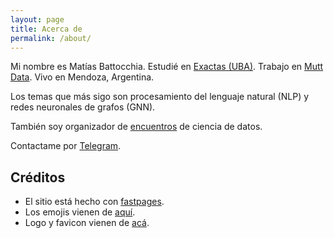 ```yaml
---
layout: page
title: Acerca de
permalink: /about/
---
```


Mi nombre es Matías Battocchia. Estudié en [Exactas (UBA)](https://exactas.uba.ar). Trabajo en [Mutt Data](https://muttdata.ai). Vivo en Mendoza, Argentina.

Los temas que más sigo son procesamiento del lenguaje natural (NLP) y redes neuronales de grafos (GNN).

También soy organizador de [encuentros](https://www.meetup.com/ciencia-de-datos-en-mendoza) de ciencia de datos.

Contactame por [Telegram](https://t.me/matias_battocchia).

## Créditos

* El sitio está hecho con [fastpages](https://github.com/fastai/fastpages).
* Los emojis vienen de [aquí](https://cutekaomoji.com).
* Logo y favicon vienen de [acá](https://piq.codeus.net/picture/16599/EDITOR:-Nyan-Cat-Icon).
